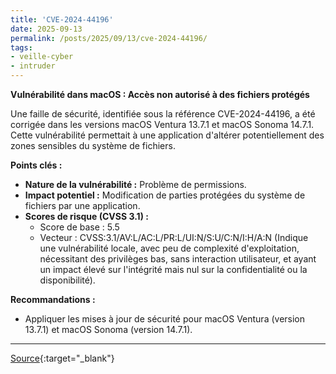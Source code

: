 ```yaml
---
title: 'CVE-2024-44196'
date: 2025-09-13
permalink: /posts/2025/09/13/cve-2024-44196/
tags:
- veille-cyber
- intruder
---
```

**Vulnérabilité dans macOS : Accès non autorisé à des fichiers protégés**

Une faille de sécurité, identifiée sous la référence CVE-2024-44196, a été corrigée dans les versions macOS Ventura 13.7.1 et macOS Sonoma 14.7.1. Cette vulnérabilité permettait à une application d'altérer potentiellement des zones sensibles du système de fichiers.

**Points clés :**

*   **Nature de la vulnérabilité :** Problème de permissions.
*   **Impact potentiel :** Modification de parties protégées du système de fichiers par une application.
*   **Scores de risque (CVSS 3.1) :**
    *   Score de base : 5.5
    *   Vecteur : CVSS:3.1/AV:L/AC:L/PR:L/UI:N/S:U/C:N/I:H/A:N (Indique une vulnérabilité locale, avec peu de complexité d'exploitation, nécessitant des privilèges bas, sans interaction utilisateur, et ayant un impact élevé sur l'intégrité mais nul sur la confidentialité ou la disponibilité).

**Recommandations :**

*   Appliquer les mises à jour de sécurité pour macOS Ventura (version 13.7.1) et macOS Sonoma (version 14.7.1).

---
[Source](https://cvemon.intruder.io/cves/CVE-2024-44196){:target="_blank"}
